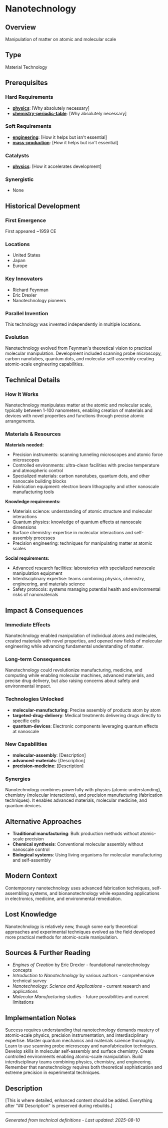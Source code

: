# Nanotechnology

## Overview
Manipulation of matter on atomic and molecular scale

## Type
Material Technology

## Prerequisites

### Hard Requirements
- **[physics](../physics/README.md)**: [Why absolutely necessary]
- **[chemistry-periodic-table](../chemistry-periodic-table/README.md)**: [Why absolutely necessary]

### Soft Requirements
- **[engineering](../engineering/README.md)**: [How it helps but isn't essential]
- **[mass-production](../mass-production/README.md)**: [How it helps but isn't essential]

### Catalysts
- **[physics](../physics/README.md)**: [How it accelerates development]

### Synergistic
- None

## Historical Development

### First Emergence
First appeared ~1959 CE

### Locations
- United States
- Japan
- Europe

### Key Innovators
- Richard Feynman
- Eric Drexler
- Nanotechnology pioneers





### Parallel Invention
This technology was invented independently in multiple locations.

### Evolution
Nanotechnology evolved from Feynman's theoretical vision to practical molecular manipulation. Development included scanning probe microscopy, carbon nanotubes, quantum dots, and molecular self-assembly creating atomic-scale engineering capabilities.

## Technical Details

### How It Works
Nanotechnology manipulates matter at the atomic and molecular scale, typically between 1-100 nanometers, enabling creation of materials and devices with novel properties and functions through precise atomic arrangements.

### Materials & Resources
**Materials needed:**
- Precision instruments: scanning tunneling microscopes and atomic force microscopes
- Controlled environments: ultra-clean facilities with precise temperature and atmospheric control
- Specialized materials: carbon nanotubes, quantum dots, and other nanoscale building blocks
- Fabrication equipment: electron beam lithography and other nanoscale manufacturing tools

**Knowledge requirements:**
- Materials science: understanding of atomic structure and molecular interactions
- Quantum physics: knowledge of quantum effects at nanoscale dimensions
- Surface chemistry: expertise in molecular interactions and self-assembly processes
- Precision engineering: techniques for manipulating matter at atomic scales

**Social requirements:**
- Advanced research facilities: laboratories with specialized nanoscale manipulation equipment
- Interdisciplinary expertise: teams combining physics, chemistry, engineering, and materials science
- Safety protocols: systems managing potential health and environmental risks of nanomaterials





## Impact & Consequences

### Immediate Effects
Nanotechnology enabled manipulation of individual atoms and molecules, created materials with novel properties, and opened new fields of molecular engineering while advancing fundamental understanding of matter.

### Long-term Consequences
Nanotechnology could revolutionize manufacturing, medicine, and computing while enabling molecular machines, advanced materials, and precise drug delivery, but also raising concerns about safety and environmental impact.

### Technologies Unlocked
- **molecular-manufacturing**: Precise assembly of products atom by atom
- **targeted-drug-delivery**: Medical treatments delivering drugs directly to specific cells
- **quantum-devices**: Electronic components leveraging quantum effects at nanoscale

### New Capabilities
- **molecular-assembly**: [Description]
- **advanced-materials**: [Description]
- **precision-medicine**: [Description]

### Synergies
Nanotechnology combines powerfully with physics (atomic understanding), chemistry (molecular interactions), and precision manufacturing (fabrication techniques). It enables advanced materials, molecular medicine, and quantum devices.

## Alternative Approaches
- **Traditional manufacturing**: Bulk production methods without atomic-scale precision
- **Chemical synthesis**: Conventional molecular assembly without nanoscale control
- **Biological systems**: Using living organisms for molecular manufacturing and self-assembly

## Modern Context
Contemporary nanotechnology uses advanced fabrication techniques, self-assembling systems, and bionanotechnology while expanding applications in electronics, medicine, and environmental remediation.

## Lost Knowledge
Nanotechnology is relatively new, though some early theoretical approaches and experimental techniques evolved as the field developed more practical methods for atomic-scale manipulation.

## Sources & Further Reading
- *Engines of Creation* by Eric Drexler - foundational nanotechnology concepts
- *Introduction to Nanotechnology* by various authors - comprehensive technical survey
- *Nanotechnology: Science and Applications* - current research and applications
- *Molecular Manufacturing* studies - future possibilities and current limitations

## Implementation Notes
Success requires understanding that nanotechnology demands mastery of atomic-scale physics, precision instrumentation, and interdisciplinary expertise. Master quantum mechanics and materials science thoroughly. Learn to use scanning probe microscopy and nanofabrication techniques. Develop skills in molecular self-assembly and surface chemistry. Create controlled environments enabling atomic-scale manipulation. Build interdisciplinary teams combining physics, chemistry, and engineering. Remember that nanotechnology requires both theoretical sophistication and extreme precision in experimental techniques.

## Description




[This is where detailed, enhanced content should be added. Everything after "## Description" is preserved during rebuilds.]

---
*Generated from technical definitions - Last updated: 2025-08-10*
